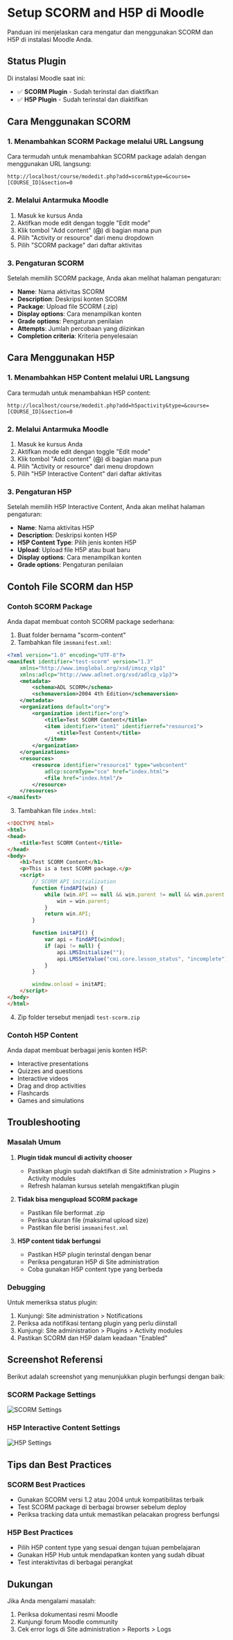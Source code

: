 # Setup SCORM and H5P di Moodle

Panduan ini menjelaskan cara mengatur dan menggunakan SCORM dan H5P di instalasi Moodle Anda.

## Status Plugin

Di instalasi Moodle saat ini:
- ✅ **SCORM Plugin** - Sudah terinstal dan diaktifkan
- ✅ **H5P Plugin** - Sudah terinstal dan diaktifkan

## Cara Menggunakan SCORM

### 1. Menambahkan SCORM Package melalui URL Langsung

Cara termudah untuk menambahkan SCORM package adalah dengan menggunakan URL langsung:

```
http://localhost/course/modedit.php?add=scorm&type=&course=[COURSE_ID]&section=0
```

### 2. Melalui Antarmuka Moodle

1. Masuk ke kursus Anda
2. Aktifkan mode edit dengan toggle "Edit mode"
3. Klik tombol "Add content" (⨁) di bagian mana pun
4. Pilih "Activity or resource" dari menu dropdown
5. Pilih "SCORM package" dari daftar aktivitas

### 3. Pengaturan SCORM

Setelah memilih SCORM package, Anda akan melihat halaman pengaturan:

- **Name**: Nama aktivitas SCORM
- **Description**: Deskripsi konten SCORM
- **Package**: Upload file SCORM (.zip)
- **Display options**: Cara menampilkan konten
- **Grade options**: Pengaturan penilaian
- **Attempts**: Jumlah percobaan yang diizinkan
- **Completion criteria**: Kriteria penyelesaian

## Cara Menggunakan H5P

### 1. Menambahkan H5P Content melalui URL Langsung

Cara termudah untuk menambahkan H5P content:

```
http://localhost/course/modedit.php?add=h5pactivity&type=&course=[COURSE_ID]&section=0
```

### 2. Melalui Antarmuka Moodle

1. Masuk ke kursus Anda
2. Aktifkan mode edit dengan toggle "Edit mode"
3. Klik tombol "Add content" (⨁) di bagian mana pun
4. Pilih "Activity or resource" dari menu dropdown
5. Pilih "H5P Interactive Content" dari daftar aktivitas

### 3. Pengaturan H5P

Setelah memilih H5P Interactive Content, Anda akan melihat halaman pengaturan:

- **Name**: Nama aktivitas H5P
- **Description**: Deskripsi konten H5P
- **H5P Content Type**: Pilih jenis konten H5P
- **Upload**: Upload file H5P atau buat baru
- **Display options**: Cara menampilkan konten
- **Grade options**: Pengaturan penilaian

## Contoh File SCORM dan H5P

### Contoh SCORM Package

Anda dapat membuat contoh SCORM package sederhana:

1. Buat folder bernama "scorm-content"
2. Tambahkan file `imsmanifest.xml`:
```xml
<?xml version="1.0" encoding="UTF-8"?>
<manifest identifier="test-scorm" version="1.3"
    xmlns="http://www.imsglobal.org/xsd/imscp_v1p1"
    xmlns:adlcp="http://www.adlnet.org/xsd/adlcp_v1p3">
    <metadata>
        <schema>ADL SCORM</schema>
        <schemaversion>2004 4th Edition</schemaversion>
    </metadata>
    <organizations default="org">
        <organization identifier="org">
            <title>Test SCORM Content</title>
            <item identifier="item1" identifierref="resource1">
                <title>Test Content</title>
            </item>
        </organization>
    </organizations>
    <resources>
        <resource identifier="resource1" type="webcontent"
            adlcp:scormType="sco" href="index.html">
            <file href="index.html"/>
        </resource>
    </resources>
</manifest>
```

3. Tambahkan file `index.html`:
```html
<!DOCTYPE html>
<html>
<head>
    <title>Test SCORM Content</title>
</head>
<body>
    <h1>Test SCORM Content</h1>
    <p>This is a test SCORM package.</p>
    <script>
        // SCORM API initialization
        function findAPI(win) {
            while (win.API == null && win.parent != null && win.parent != win) {
                win = win.parent;
            }
            return win.API;
        }

        function initAPI() {
            var api = findAPI(window);
            if (api != null) {
                api.LMSInitialize("");
                api.LMSSetValue("cmi.core.lesson_status", "incomplete");
            }
        }

        window.onload = initAPI;
    </script>
</body>
</html>
```

4. Zip folder tersebut menjadi `test-scorm.zip`

### Contoh H5P Content

Anda dapat membuat berbagai jenis konten H5P:
- Interactive presentations
- Quizzes and questions
- Interactive videos
- Drag and drop activities
- Flashcards
- Games and simulations

## Troubleshooting

### Masalah Umum

1. **Plugin tidak muncul di activity chooser**
   - Pastikan plugin sudah diaktifkan di Site administration > Plugins > Activity modules
   - Refresh halaman kursus setelah mengaktifkan plugin

2. **Tidak bisa mengupload SCORM package**
   - Pastikan file berformat .zip
   - Periksa ukuran file (maksimal upload size)
   - Pastikan file berisi `imsmanifest.xml`

3. **H5P content tidak berfungsi**
   - Pastikan H5P plugin terinstal dengan benar
   - Periksa pengaturan H5P di Site administration
   - Coba gunakan H5P content type yang berbeda

### Debugging

Untuk memeriksa status plugin:

1. Kunjungi: Site administration > Notifications
2. Periksa ada notifikasi tentang plugin yang perlu diinstall
3. Kunjungi: Site administration > Plugins > Activity modules
4. Pastikan SCORM dan H5P dalam keadaan "Enabled"

## Screenshot Referensi

Berikut adalah screenshot yang menunjukkan plugin berfungsi dengan baik:

### SCORM Package Settings
![SCORM Settings](../img/scorm/01-scorm-add.png)

### H5P Interactive Content Settings
![H5P Settings](../img/advanced-courseware/01-interactive-content.png)

## Tips dan Best Practices

### SCORM Best Practices
- Gunakan SCORM versi 1.2 atau 2004 untuk kompatibilitas terbaik
- Test SCORM package di berbagai browser sebelum deploy
- Periksa tracking data untuk memastikan pelacakan progress berfungsi

### H5P Best Practices
- Pilih H5P content type yang sesuai dengan tujuan pembelajaran
- Gunakan H5P Hub untuk mendapatkan konten yang sudah dibuat
- Test interaktivitas di berbagai perangkat

## Dukungan

Jika Anda mengalami masalah:
1. Periksa dokumentasi resmi Moodle
2. Kunjungi forum Moodle community
3. Cek error logs di Site administration > Reports > Logs